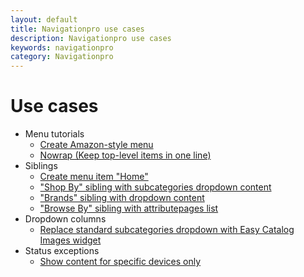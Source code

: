```yaml
---
layout: default
title: Navigationpro use cases
description: Navigationpro use cases
keywords: navigationpro
category: Navigationpro
---
```


# Use cases

 -  Menu tutorials
    - [Create Amazon-style menu](amazon-menu/)
    - [Nowrap (Keep top-level items in one line)](nowrap/)
 -  Siblings
    - [Create menu item "Home"](../siblings/item-home/)
    - ["Shop By" sibling with subcategories dropdown content](../siblings/shop-by-with-dropdown-content/)
    - ["Brands" sibling with dropdown content](../siblings/brands-with-dropdown-content/)
    - ["Browse By" sibling with attributepages list](../siblings/browse-by-with-attributepages-list/)
 -  Dropdown columns
    - [Replace standard subcategories dropdown with Easy Catalog Images widget](../dropdown-columns/easycatalogimages-widget/)
 -  Status exceptions
    - [Show content for specific devices only](../show-content-for-specific-devices-only/)
